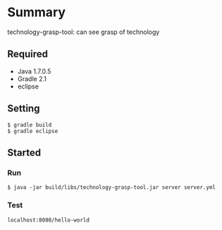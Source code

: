 # Summary

technology-grasp-tool: can see grasp of technology

## Required

* Java 1.7.0.5
* Gradle 2.1
* eclipse

## Setting

```
$ gradle build
$ gradle eclipse
```

## Started

### Run

```
$ java -jar build/libs/technology-grasp-tool.jar server server.yml
```

### Test

```
localhost:8080/hello-world
```
